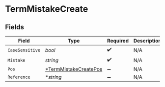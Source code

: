 # TermMistakeCreate


## Fields

| Field                                                                | Type                                                                 | Required                                                             | Description                                                          |
| -------------------------------------------------------------------- | -------------------------------------------------------------------- | -------------------------------------------------------------------- | -------------------------------------------------------------------- |
| `CaseSensitive`                                                      | *bool*                                                               | :heavy_check_mark:                                                   | N/A                                                                  |
| `Mistake`                                                            | *string*                                                             | :heavy_check_mark:                                                   | N/A                                                                  |
| `Pos`                                                                | [*TermMistakeCreatePos](../../models/shared/termmistakecreatepos.md) | :heavy_minus_sign:                                                   | N/A                                                                  |
| `Reference`                                                          | **string*                                                            | :heavy_minus_sign:                                                   | N/A                                                                  |